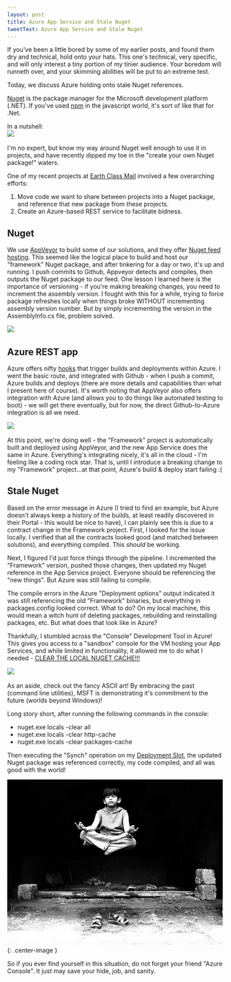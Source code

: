 ```yaml
---
layout: post
title: Azure App Service and Stale Nuget
tweetText: Azure App Service and Stale Nuget
---
```


If you've been a little bored by some of my earlier posts, and found them dry and technical, hold onto your hats.  This one's technical, very specific, and will only interest a tiny portion of my tinier audience.  Your boredom will runneth over, and your skimming abilities will be put to an extreme test.  

Today, we discuss Azure holding onto stale Nuget references.

<a href="https://www.nuget.org/">Nuget</a> is the package manager for the Microsoft development platform (.NET).  If you've used <a href="https://www.npmjs.com/">npm</a> in the javascript world, it's sort of like that for .Net.  

In a nutshell:<br />
<img src="{{ site.baseurl }}/images/npm_and_nuget.png" />

I'm no expert, but know my way around Nuget well enough to use it in projects, and have recently dipped my toe in the "create your own Nuget package!" waters.  

One of my recent projects at <a href="https://www.earthclassmail.com/">Earth Class Mail</a> involved a few overarching efforts:

1. Move code we want to share between projects into a Nuget package, and reference that new package from these projects.
2. Create an Azure-based REST service to facilitate bidness.

Nuget
-----

We use <a href="www.appveyor.com">AppVeyor</a> to build some of our solutions, and they offer <a href="https://www.appveyor.com/docs/nuget/">Nuget feed hosting</a>.  This seemed like the logical place to build and host our "framework" Nuget package, and after tinkering for a day or two, it's up and running.  I push commits to Github, Appveyor detects and compiles, then outputs the Nuget package to our feed.  One lesson I learned here is the importance of versioning - if you're making breaking changes, you need to increment the assembly version.  I fought with this for a while, trying to force package refreshes locally when things broke WITHOUT incrementing assembly version number.  But by simply incrementing the version in the AssemblyInfo.cs file, problem solved.

<img src="{{ site.baseurl }}/images/assembly_versioning.png" />

Azure REST app
--------------

Azure offers nifty <a href="https://azure.microsoft.com/en-us/documentation/articles/web-sites-deploy/">hooks</a> that trigger builds and deployments within Azure.  I went the basic route, and integrated with Github - when I push a commit, Azure builds and deploys (there are more details and capabilities than what I present here of course).  It's worth noting that AppVeyor also offers integration with Azure (and allows you to do things like automated testing to boot) - we will get there eventually, but for now, the direct Github-to-Azure integration is all we need.

<img src="{{ site.baseurl }}/images/azure_deployment.png" />

At this point, we're doing well - the "Framework" project is automatically built and deployed using AppVeyor, and the new App Service does the same in Azure.  Everything's integrating nicely, it's all in the cloud - I'm feeling like a coding rock star.  That is, until I introduce a breaking change to my "Framework" project...at that point, Azure's build & deploy start failing :(

Stale Nuget
-----------

Based on the error message in Azure (I tried to find an example, but Azure doesn't always keep a history of the builds, at least readily discovered in their Portal - this would be nice to have), I can plainly see this is due to a contract change in the Framework project.  First, I looked for the issue locally.  I verified that all the contracts looked good (and matched between solutions), and everything compiled.  This *should* be working.

Next, I figured I'd just force things through the pipeline.  I incremented the "Framework" version, pushed those changes, then updated my Nuget reference in the App Service project.  Everyone should be referencing the "new things".  But Azure was still failing to compile.

The compile errors in the Azure "Deployment options" output indicated it was still referencing the old "Framework" binaries, but everything in packages.config looked correct.  What to do?  On my local machine, this would mean a witch hunt of deleting packages, rebuilding and reinstalling packages, etc.  But what does that look like in Azure?

Thankfully, I stumbled across the "Console" Development Tool in Azure!  This gives you access to a "sandbox" console for the VM hosting your App Services, and while limited in functionality, it allowed me to do what I needed - <a href="https://github.com/NuGet/Home/issues/1516">CLEAR THE LOCAL NUGET CACHE!!!</a>

<img src="{{ site.baseurl }}/images/azure_console.png" />

As an aside, check out the fancy ASCII art!  By embracing the past (command line utilities), MSFT is demonstrating it's commitment to the future (worlds beyond Windows)!

Long story short, after running the following commands in the console:

* nuget.exe locals -clear all
* nuget.exe locals -clear http-cache
* nuget.exe locals -clear packages-cache

Then executing the "Synch" operation on my <a href="https://azure.microsoft.com/en-us/documentation/articles/web-sites-staged-publishing/">Deployment Slot</a>, the updated Nuget package was referenced correctly, my code compiled, and all was good with the world!

![Zen Enlightenment](/images/zen_enlightenment.png){: .center-image }

So if you ever find yourself in this situation, do not forget your friend "Azure Console".  It just may save your hide, job, and sanity.